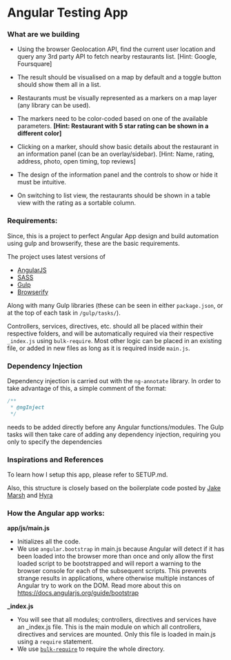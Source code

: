 # Angular Testing App

### What are we building

* Using the browser Geolocation API, find the current user location and query any 3rd party API to fetch nearby restaurants list. [Hint: Google, Foursquare]

* The result should be visualised on a map by default and a toggle button should show them all in a list.

* Restaurants must be visually represented as a markers on a map layer (any library can be used).

* The markers need to be color-coded based on one of the available parameters. __[Hint: Restaurant with 5 star rating can be shown in a different color]__

* Clicking on a marker, should show basic details about the restaurant in an information panel (can be an overlay/sidebar). [Hint: Name, rating, address, photo, open timing, top reviews]

* The design of the information panel and the controls to show or hide it must be intuitive.

* On switching to list view, the restaurants should be shown in a table view with the rating as a sortable column.

### Requirements:

Since, this is a project to perfect Angular App design and build automation using gulp and browserify, these are the basic requirements.

The project uses latest versions of

- [AngularJS](http://angularjs.org/)
- [SASS](http://sass-lang.com/)
- [Gulp](http://gulpjs.com/)
- [Browserify](http://browserify.org/)

Along with many Gulp libraries (these can be seen in either `package.json`, or at the top of each task in `/gulp/tasks/`).

Controllers, services, directives, etc. should all be placed within their respective folders, and will be automatically required via their respective `_index.js` using `bulk-require`. Most other logic can be placed in an existing file, or added in new files as long as it is required inside `main.js`.

### Dependency Injection


Dependency injection is carried out with the `ng-annotate` library. In order to take advantage of this, a simple comment of the format:

```javascript
/**
 * @ngInject
 */
```

needs to be added directly before any Angular functions/modules. The Gulp tasks will then take care of adding any dependency injection, requiring you only to specify the dependencies 

### Inspirations and References

To learn how I setup this app, please refer to SETUP.md.

Also, this structure is closely based on the boilerplate code posted by [Jake Marsh](https://github.com/jakemmarsh/angularjs-gulp-browserify-boilerplate) and [Hyra](https://github.com/Hyra/angular-gulp-browserify-livereload-boilerplate/tree/master/app/scripts)

### How the Angular app works:

**app/js/main.js**

* Initializes all the code. 
* We use `angular.bootstrap` in main.js because Angular will detect if it has been loaded into the browser more than once and only allow the first loaded script to be bootstrapped and will report a warning to the browser console for each of the subsequent scripts. This prevents strange results in applications, where otherwise multiple instances of Angular try to work on the DOM. Read more about this on https://docs.angularjs.org/guide/bootstrap

**_index.js**

* You will see that all modules; controllers, directives and services have an _index.js file. This is the main module on which all controllers, directives and services are mounted. Only this file is loaded in main.js using a `require` statement.
* We use [`bulk-require`](https://www.npmjs.com/package/bulk-require) to require the whole directory.
